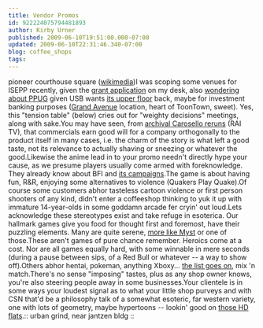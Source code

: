 ```yaml
---
title: Vendor Promos
id: 922224075794481893
author: Kirby Urner
published: 2009-06-10T19:51:00.000-07:00
updated: 2009-06-10T22:31:46.340-07:00
blog: coffee_shops
tags: 
---
```


[](https://blogger.googleusercontent.com/img/b/R29vZ2xl/AVvXsEgkwZWNGv4SywoRfzcPAY-9kB40xaUDYr-v8ZrIW0bGRUDXWlZSVERuAofUhtJlcXqewpc3ePnt-T-UxFgF_XoVgZXoWD5up8BTP0QT6h-_G9_9VJFkWsZb3OFtZD2GDsQX2T7p97g_2xe5/s1600-h/Pioneer-SquareDaytime.jpg)pioneer courthouse square ([wikimedia](http://en.wikipedia.org/wiki/File:Pioneer-SquareDaytime.jpg))I was scoping some venues for ISEPP recently, given the [grant application](http://www.murdock-trust.org/) on my desk, also [wondering about PPUG](http://mail.python.org/pipermail/portland/2009-June/000726.html) given USB wants [its upper floor](http://coffeeshopsnet.blogspot.com/2009/05/local-politics.html) back, maybe for investment banking purposes ([Grand Avenue](http://worldgame.blogspot.com/2009/05/memorial-day-parade.html) location, heart of ToonTown, sweet).  Yes, this "tension table" (below) cries out for "weighty decisions" meetings, along with sake.You may have seen, from [archival Carosello reruns](http://www.youtube.com/watch?v=nM06csR74cA) (RAI TV), that commercials earn good will for a company orthogonally to the product itself in many cases, i.e. the charm of the story is what left a good taste, not its relevance to actually shaving or sneezing or whatever the good.Likewise the anime lead in to your promo needn't directly hype your cause, as we presume players usually come armed with foreknowledge.  They already know about BFI and [its campaigns](http://mybizmo.blogspot.com/2009/05/new-bfi-pr.html).The game is about having fun, R&R, enjoying some alternatives to violence (Quakers Play Quake).Of course some customers abhor tasteless cartoon violence or first person shooters of any kind, didn't enter a coffeeshop thinking to yuk it up with immature 14-year-olds in some goddamn arcade fer cryin' out loud.Lets acknowledge these stereotypes exist and take refuge in esoterica.  Our hallmark games give you food for thought first and foremost, have their puzzling elements.  Many are quite serene, [more like Myst](http://worldgame.blogspot.com/2009/06/windmills-r-us.html) or one of those.These aren't games of pure chance remember.  Heroics come at a cost.  Nor are all games equally hard, with some winnable in mere seconds (during a pause between sips, of a Red Bull or whatever -- a way to show off).Others abhor hentai, pokeman, anything Xboxy... [the list goes on](http://mathforum.org/kb/thread.jspa?threadID=1949077&tstart=45), mix 'n match.There's no sense "imposing" tastes, plus as any shop owner knows, you're also steering people away in some businesses.Your clientele is in some ways your loudest signal as to what your little shop purveys and with CSN that'd be a philosophy talk of a somewhat esoteric, far western variety, one with lots of geometry, maybe hypertoons -- lookin' good on [those HD flats](http://mybizmo.blogspot.com/2009/04/cywar-in-cyberia.html).[](http://www.flickr.com/photos/17157315@N00/3608303721/):: urban grind, near jantzen bldg ::